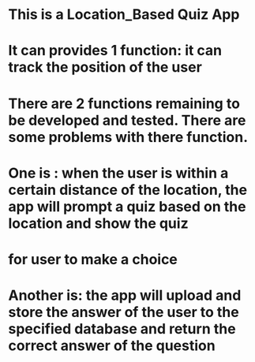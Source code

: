 # This is a Location_Based Quiz App
# It can provides 1 function: it can track the position of the user
# There are 2 functions remaining to be developed and tested. There are some problems with there function.
# One is : when the user is within a certain distance of the location, the app will prompt a quiz based on the location and show the quiz
# for user to make a choice
# Another is: the app will upload and store the answer of the user to the specified database and return the correct answer of the question
